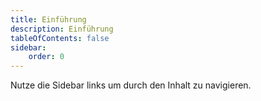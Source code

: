 ```yaml
---
title: Einführung
description: Einführung
tableOfContents: false
sidebar:
    order: 0
---
```


Nutze die Sidebar links um durch den Inhalt zu navigieren.
